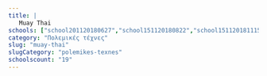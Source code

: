 ```yaml
---
title: |
   Muay Thai
schools: ["school201120180627","school151120180822","school151120181115","school151120180139","school141120180251","school141120182203","school231120180417","school151120181451","school141120181017","school151120181744","school141120180027","school151120181505","school141120182232","school151120181646","school141120180110","school131120182344","school151120181003","school151120181827","school131120180753"]
category: "Πολεμικές τέχνες"
slug: "muay-thai"
slugCategory: "polemikes-texnes"
schoolscount: "19"
---
```


